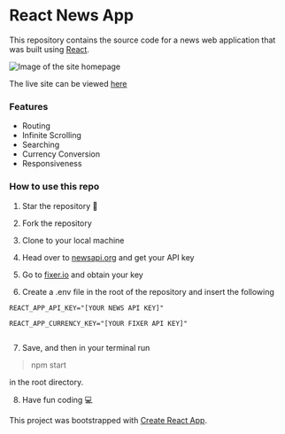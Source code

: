# React News App

This repository contains the source code for a news web application that was built using  [React](https://reactjs.org).


![Image of the site homepage](https://res.cloudinary.com/dm6nbay0f/image/upload/v1577343304/Screenshot_104.png)





The live site can be viewed [here](http://my-news-app.surge.sh)

### Features
* Routing
* Infinite Scrolling
* Searching
* Currency Conversion
* Responsiveness

### How to use this repo

1. Star the repository 🌟

2. Fork the repository

3. Clone to your local machine

4. Head over to [newsapi.org](https://newsapi.org/) and get your API key

5. Go to [fixer.io](https://fixer.io/product) and obtain your key

6. Create a .env file in the root of the repository and insert the following

````
REACT_APP_API_KEY="[YOUR NEWS API KEY]"

REACT_APP_CURRENCY_KEY="[YOUR FIXER API KEY]"


````


7. Save, and then in your terminal run 

> npm start

in the root directory.


8. Have fun coding 💻



This project was bootstrapped with [Create React App](https://github.com/facebook/create-react-app).


